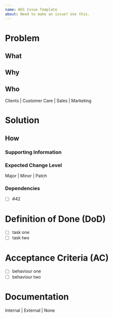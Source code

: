 ```yaml
---
name: WGS Issue Template
about: Need to make an issue? Use this.
---
```


<!-- The Title above should describe clearly and concisely the "what" -->
<!-- Any issue which has missing info does not fulfill our DoR and cannot progress -->
# Problem
## What
<!-- What would you like to do/fix? -->
## Why
<!-- Why should this change be made? -->
## Who
<!-- Who this change is made for? Who are the stakeholders? -->
<!-- Pick one or several of these (bug fixes help the Clients, but Customer Care may want to know when they are made available) -->
Clients | Customer Care | Sales | Marketing

# Solution
## How
<!-- How should this change be made? -->
### Supporting Information
<!-- Screenshots of what you are thinking, links to websites or blogs with examples, link to a new API documentation, etc. Add them all here -->
### Expected Change Level
<!-- Pick one of these -->
Major | Minor | Patch
### Dependencies
<!-- List of other issues, teams, actions, etc. that are needed for this issue -->
- [ ] #42

# Definition of Done (DoD)
<!-- Breakdown of this issue into smaller tasks/steps to track the progress -->
- [ ] task one
- [ ] task two

# Acceptance Criteria (AC)
<!-- Clearly defined expectations of the solution -->
- [ ] behaviour one
- [ ] behaviour two

# Documentation
<!-- Type of documentation required (even if you choose "None", please add more details as to what is required and why) -->
<!-- Pick one of these -->
Internal | External | None
